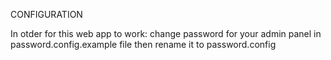 CONFIGURATION  
  
In otder for this web app to work: change password for your admin panel in password.config.example file then rename it to password.config
